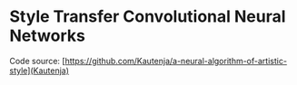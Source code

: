 # Style Transfer Convolutional Neural Networks

Code source: [https://github.com/Kautenja/a-neural-algorithm-of-artistic-style](Kautenja)
